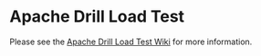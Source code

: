 # Apache Drill Load Test

Please see the [Apache Drill Load Test Wiki](../../wiki) for more information.
